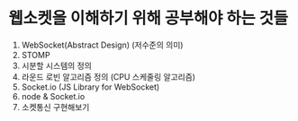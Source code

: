 # 웹소켓을 이해하기 위해 공부해야 하는 것들

1. WebSocket(Abstract Design) (저수준의 의미)
2. STOMP
3. 시분할 시스템의 정의
4. 라운드 로빈 알고리즘 정의 (CPU 스케줄링 알고리즘)
5. Socket.io (JS Library for WebSocket)
6. node & Socket.io
7. 소켓통신 구현해보기
